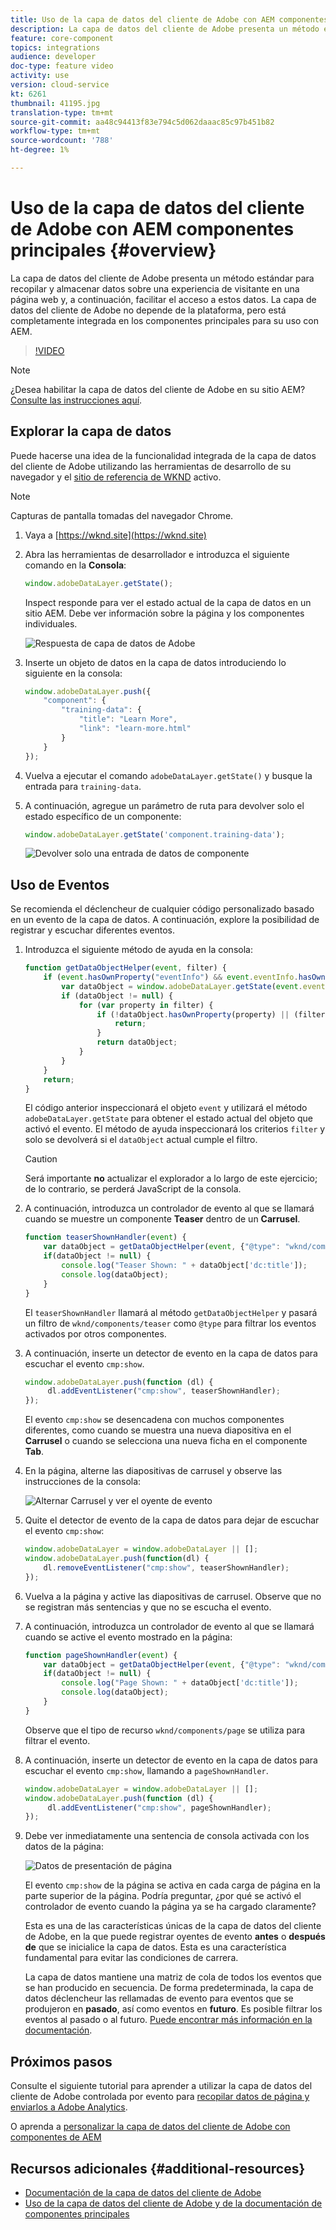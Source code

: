 ```yaml
---
title: Uso de la capa de datos del cliente de Adobe con AEM componentes principales
description: La capa de datos del cliente de Adobe presenta un método estándar para recopilar y almacenar datos sobre una experiencia de visitante en una página web y, a continuación, facilitar el acceso a estos datos. La capa de datos del cliente de Adobe no depende de la plataforma, pero está completamente integrada en los componentes principales para su uso con AEM.
feature: core-component
topics: integrations
audience: developer
doc-type: feature video
activity: use
version: cloud-service
kt: 6261
thumbnail: 41195.jpg
translation-type: tm+mt
source-git-commit: aa48c94413f83e794c5d062daaac85c97b451b82
workflow-type: tm+mt
source-wordcount: '788'
ht-degree: 1%

---
```



# Uso de la capa de datos del cliente de Adobe con AEM componentes principales {#overview}

La capa de datos del cliente de Adobe presenta un método estándar para recopilar y almacenar datos sobre una experiencia de visitante en una página web y, a continuación, facilitar el acceso a estos datos. La capa de datos del cliente de Adobe no depende de la plataforma, pero está completamente integrada en los componentes principales para su uso con AEM.

>[!VIDEO](https://video.tv.adobe.com/v/41195?quality=12&learn=on)

>[!NOTE]
>
> ¿Desea habilitar la capa de datos del cliente de Adobe en su sitio AEM? [Consulte las instrucciones aquí](https://docs.adobe.com/content/help/en/experience-manager-core-components/using/developing/data-layer/overview.html#installation-activation).

## Explorar la capa de datos

Puede hacerse una idea de la funcionalidad integrada de la capa de datos del cliente de Adobe utilizando las herramientas de desarrollo de su navegador y el [sitio de referencia de WKND](https://wknd.site/) activo.

>[!NOTE]
>
> Capturas de pantalla tomadas del navegador Chrome.

1. Vaya a [https://wknd.site](https://wknd.site)
1. Abra las herramientas de desarrollador e introduzca el siguiente comando en la **Consola**:

   ```js
   window.adobeDataLayer.getState();
   ```

   Inspect responde para ver el estado actual de la capa de datos en un sitio AEM. Debe ver información sobre la página y los componentes individuales.

   ![Respuesta de capa de datos de Adobe](assets/data-layer-state-response.png)

1. Inserte un objeto de datos en la capa de datos introduciendo lo siguiente en la consola:

   ```js
   window.adobeDataLayer.push({
       "component": {
           "training-data": {
               "title": "Learn More",
               "link": "learn-more.html"
           }
       }
   });
   ```

1. Vuelva a ejecutar el comando `adobeDataLayer.getState()` y busque la entrada para `training-data`.
1. A continuación, agregue un parámetro de ruta para devolver solo el estado específico de un componente:

   ```js
   window.adobeDataLayer.getState('component.training-data');
   ```

   ![Devolver solo una entrada de datos de componente](assets/return-just-single-component.png)

## Uso de Eventos

Se recomienda el déclencheur de cualquier código personalizado basado en un evento de la capa de datos. A continuación, explore la posibilidad de registrar y escuchar diferentes eventos.

1. Introduzca el siguiente método de ayuda en la consola:

   ```js
   function getDataObjectHelper(event, filter) {
       if (event.hasOwnProperty("eventInfo") && event.eventInfo.hasOwnProperty("path")) {
           var dataObject = window.adobeDataLayer.getState(event.eventInfo.path);
           if (dataObject != null) {
               for (var property in filter) {
                   if (!dataObject.hasOwnProperty(property) || (filter[property] !== null && filter[property] !== dataObject[property])) {
                       return;
                   }
                   return dataObject;
               }
           }
       }
       return;
   }
   ```

   El código anterior inspeccionará el objeto `event` y utilizará el método `adobeDataLayer.getState` para obtener el estado actual del objeto que activó el evento. El método de ayuda inspeccionará los criterios `filter` y solo se devolverá si el `dataObject` actual cumple el filtro.

   >[!CAUTION]
   >
   > Será importante **no** actualizar el explorador a lo largo de este ejercicio; de lo contrario, se perderá JavaScript de la consola.

1. A continuación, introduzca un controlador de evento al que se llamará cuando se muestre un componente **Teaser** dentro de un **Carrusel**.

   ```js
   function teaserShownHandler(event) {
       var dataObject = getDataObjectHelper(event, {"@type": "wknd/components/teaser"});
       if(dataObject != null) {
           console.log("Teaser Shown: " + dataObject['dc:title']);
           console.log(dataObject);
       }
   }
   ```

   El `teaserShownHandler` llamará al método `getDataObjectHelper` y pasará un filtro de `wknd/components/teaser` como `@type` para filtrar los eventos activados por otros componentes.

1. A continuación, inserte un detector de evento en la capa de datos para escuchar el evento `cmp:show`.

   ```js
   window.adobeDataLayer.push(function (dl) {
        dl.addEventListener("cmp:show", teaserShownHandler);
   });
   ```

   El evento `cmp:show` se desencadena con muchos componentes diferentes, como cuando se muestra una nueva diapositiva en el **Carrusel** o cuando se selecciona una nueva ficha en el componente **Tab**.

1. En la página, alterne las diapositivas de carrusel y observe las instrucciones de la consola:

   ![Alternar Carrusel y ver el oyente de evento](assets/teaser-console-slides.png)

1. Quite el detector de evento de la capa de datos para dejar de escuchar el evento `cmp:show`:

   ```js
   window.adobeDataLayer = window.adobeDataLayer || [];
   window.adobeDataLayer.push(function(dl) {
       dl.removeEventListener("cmp:show", teaserShownHandler);
   });
   ```

1. Vuelva a la página y active las diapositivas de carrusel. Observe que no se registran más sentencias y que no se escucha el evento.

1. A continuación, introduzca un controlador de evento al que se llamará cuando se active el evento mostrado en la página:

   ```js
   function pageShownHandler(event) {
       var dataObject = getDataObjectHelper(event, {"@type": "wknd/components/page"});
       if(dataObject != null) {
           console.log("Page Shown: " + dataObject['dc:title']);
           console.log(dataObject);
       }
   }
   ```

   Observe que el tipo de recurso `wknd/components/page` se utiliza para filtrar el evento.

1. A continuación, inserte un detector de evento en la capa de datos para escuchar el evento `cmp:show`, llamando a `pageShownHandler`.

   ```js
   window.adobeDataLayer = window.adobeDataLayer || [];
   window.adobeDataLayer.push(function (dl) {
        dl.addEventListener("cmp:show", pageShownHandler);
   });
   ```

1. Debe ver inmediatamente una sentencia de consola activada con los datos de la página:

   ![Datos de presentación de página](assets/page-show-console-data.png)

   El evento `cmp:show` de la página se activa en cada carga de página en la parte superior de la página. Podría preguntar, ¿por qué se activó el controlador de evento cuando la página ya se ha cargado claramente?

   Esta es una de las características únicas de la capa de datos del cliente de Adobe, en la que puede registrar oyentes de evento **antes** o **después de** que se inicialice la capa de datos. Esta es una característica fundamental para evitar las condiciones de carrera.

   La capa de datos mantiene una matriz de cola de todos los eventos que se han producido en secuencia. De forma predeterminada, la capa de datos déclencheur las rellamadas de evento para eventos que se produjeron en **pasado**, así como eventos en **futuro**. Es posible filtrar los eventos al pasado o al futuro. [Puede encontrar más información en la documentación](https://github.com/adobe/adobe-client-data-layer/wiki#addeventlistener).


## Próximos pasos

Consulte el siguiente tutorial para aprender a utilizar la capa de datos del cliente de Adobe controlada por evento para [recopilar datos de página y enviarlos a Adobe Analytics](../analytics/collect-data-analytics.md).

O aprenda a [personalizar la capa de datos del cliente de Adobe con componentes de AEM](./data-layer-customize.md)


## Recursos adicionales {#additional-resources}

* [Documentación de la capa de datos del cliente de Adobe](https://github.com/adobe/adobe-client-data-layer/wiki)
* [Uso de la capa de datos del cliente de Adobe y de la documentación de componentes principales](https://docs.adobe.com/content/help/en/experience-manager-core-components/using/developing/data-layer/overview.html)
